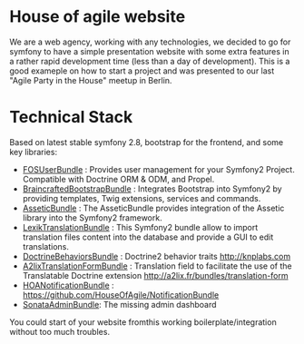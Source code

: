 House of agile website
========================

We are a web agency, working with any technologies, we decided to go for symfony to have a simple presentation website with some extra features in a rather rapid development time (less than a day of development). This is a good exameple on how to start a project and was presented to our last "Agile Party in the House" meetup in Berlin.

Technical Stack
==============

Based on latest stable symfony 2.8, bootstrap for the frontend, and some key libraries:

* [FOSUserBundle](https://github.com/FriendsOfSymfony/FOSUserBundle) : Provides user management for your Symfony2 Project. Compatible with Doctrine ORM & ODM, and Propel.
* [BraincraftedBootstrapBundle](https://github.com/braincrafted/bootstrap-bundle) : Integrates Bootstrap into Symfony2 by providing templates, Twig extensions, services and commands.
* [AsseticBundle](https://github.com/symfony/assetic-bundle) : The AsseticBundle provides integration of the Assetic library into the Symfony2 framework.
* [LexikTranslationBundle](https://github.com/lexik/LexikTranslationBundlee) : This Symfony2 bundle allow to import translation files content into the database and provide a GUI to edit translations.
* [DoctrineBehaviorsBundle](https://github.com/KnpLabs/DoctrineBehaviors) : Doctrine2 behavior traits http://knplabs.com
* [A2lixTranslationFormBundle](https://github.com/a2lix/TranslationFormBundle) : Translation field to facilitate the use of the Translatable Doctrine extension http://a2lix.fr/bundles/translation-form
* [HOANotificationBundle](https://github.com/HouseOfAgile/NotificationBundle) : https://github.com/HouseOfAgile/NotificationBundle
* [SonataAdminBundle](https://github.com/sonata-project/SonataAdminBundle): The missing admin dashboard

You could start of your website fromthis working boilerplate/integration without too much troubles.
